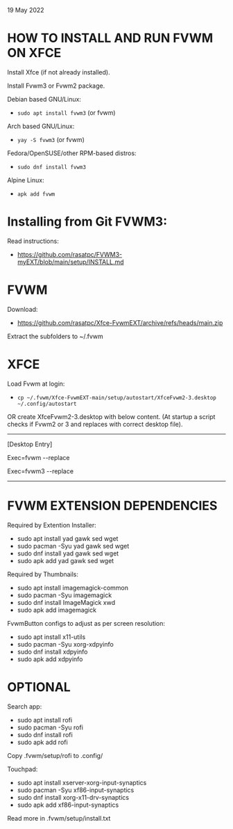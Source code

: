 19 May 2022
# HOW TO INSTALL AND RUN FVWM ON XFCE

Install Xfce (if not already installed).

Install Fvwm3 or Fvwm2 package.

Debian based GNU/Linux:
* `sudo apt install fvwm3` (or fvwm)

Arch based GNU/Linux:
* `yay -S fvwm3` (or fvwm)

Fedora/OpenSUSE/other RPM-based distros:
* `sudo dnf install fvwm3`

Alpine Linux:
* `apk add fvwm`

# Installing from Git FVWM3:

Read instructions:
* https://github.com/rasatpc/FVWM3-myEXT/blob/main/setup/INSTALL.md

FVWM
====

Download:
* https://github.com/rasatpc/Xfce-FvwmEXT/archive/refs/heads/main.zip

Extract the subfolders to ~/.fvwm

XFCE
====

Load Fvwm at login:
* `cp ~/.fvwm/Xfce-FvwmEXT-main/setup/autostart/XfceFvwm2-3.desktop ~/.config/autostart`

OR create XfceFvwm2-3.desktop with below content. (At startup a script checks if Fvwm2 or 3 and replaces with correct desktop file).

---------

[Desktop Entry]

Exec=fvwm --replace

Exec=fvwm3 --replace

-------


# FVWM EXTENSION DEPENDENCIES

Required by Extention Installer:
* sudo apt install yad gawk sed wget
* sudo pacman -Syu yad gawk sed wget
* sudo dnf install yad gawk sed wget
* sudo apk add yad gawk sed wget

Required by Thumbnails:
* sudo apt install imagemagick-common
* sudo pacman -Syu imagemagick
* sudo dnf install ImageMagick xwd
* sudo apk add imagemagick

FvwmButton configs to adjust as per screen resolution:
* sudo apt install x11-utils
* sudo pacman -Syu xorg-xdpyinfo
* sudo dnf install xdpyinfo
* sudo apk add xdpyinfo

# OPTIONAL

Search app:
* sudo apt install rofi
* sudo pacman -Syu rofi
* sudo dnf install rofi
* sudo apk add rofi

Copy .fvwm/setup/rofi to .config/

Touchpad:
* sudo apt install xserver-xorg-input-synaptics
* sudo pacman -Syu xf86-input-synaptics
* sudo dnf install xorg-x11-drv-synaptics
* sudo apk add xf86-input-synaptics

Read more in .fvwm/setup/install.txt
